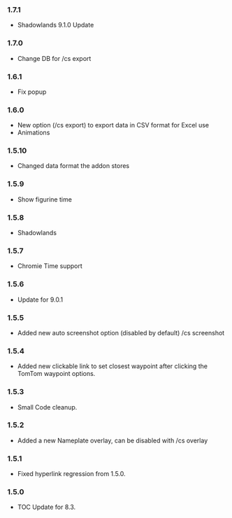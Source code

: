 ### 1.7.1
- Shadowlands 9.1.0 Update

### 1.7.0
- Change DB for /cs export

### 1.6.1
- Fix popup

### 1.6.0
- New option (/cs export) to export data in CSV format for Excel use
- Animations

### 1.5.10
- Changed data format the addon stores

### 1.5.9
- Show figurine time

### 1.5.8
- Shadowlands

### 1.5.7
- Chromie Time support

### 1.5.6
- Update for 9.0.1

### 1.5.5
- Added new auto screenshot option (disabled by default) /cs screenshot

### 1.5.4
- Added new clickable link to set closest waypoint after clicking the TomTom waypoint options.

### 1.5.3
- Small Code cleanup.

### 1.5.2
- Added a new Nameplate overlay, can be disabled with /cs overlay

### 1.5.1
- Fixed hyperlink regression from 1.5.0.

### 1.5.0
- TOC Update for 8.3.